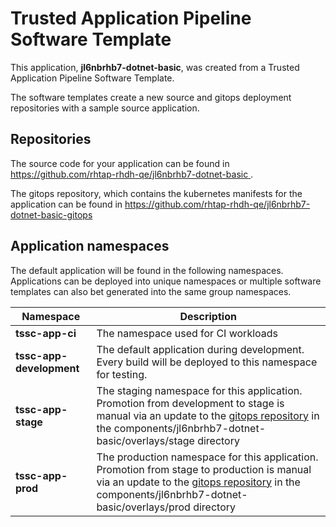 # Trusted Application Pipeline Software Template

This application, **jl6nbrhb7-dotnet-basic**, was created from a Trusted Application Pipeline Software Template.

The software templates create a new source and gitops deployment repositories with a sample source application. 

## Repositories

The source code for your application can be found in [https://github.com/rhtap-rhdh-qe/jl6nbrhb7-dotnet-basic ](https://github.com/rhtap-rhdh-qe/jl6nbrhb7-dotnet-basic ).
 
The gitops repository, which contains the kubernetes manifests for the application can be found in 
[https://github.com/rhtap-rhdh-qe/jl6nbrhb7-dotnet-basic-gitops ](https://github.com/rhtap-rhdh-qe/jl6nbrhb7-dotnet-basic-gitops ) 

## Application namespaces 

The default application will be found in the following namespaces. Applications can be deployed into unique namespaces or multiple software templates can also bet generated into the same group namespaces.  

|  Namespace   |  Description   |  
| -------- | -------- |
| **tssc-app-ci** | The namespace used for CI workloads |
| **tssc-app-development** | The default application during development. Every build will be deployed to this namespace for testing. |
| **tssc-app-stage** | The staging namespace for this application. Promotion from development to stage is manual via an update to the [gitops repository](https://github.com/rhtap-rhdh-qe/jl6nbrhb7-dotnet-basic-gitops ) in the components/jl6nbrhb7-dotnet-basic/overlays/stage directory |
| **tssc-app-prod** | The production namespace for this application. Promotion from stage to production is manual via an update to the [gitops repository](https://github.com/rhtap-rhdh-qe/jl6nbrhb7-dotnet-basic-gitops ) in the components/jl6nbrhb7-dotnet-basic/overlays/prod directory |